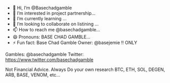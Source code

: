 - 👋 Hi, I’m @Basechadgamble
- 👀 I’m interested in project partnership...
- 🌱 I’m currently learning ...
- 💞️ I’m looking to collaborate on listining ...
- 📫 How to reach me @basechadgamble...
- 😄 Pronouns: BASE CHAD GAMBLE...
- ⚡ Fun fact: Base Chad Gamble
Owner: @basejemie ‼️ ONLY


Gambles: @basechadgamble
Twitter: https://www.twitter.com/basechadgamble

Not Financial Advice. Always Do your own research
BTC, ETH, SOL, DEGEN, ARB, BASE, VENOM, etc...

<!---
Basechadgamble/Basechadgamble is a ✨ special ✨ repository because its `README.md` (this file) appears on your GitHub profile.
You can click the Preview link to take a look at your changes.
--->
